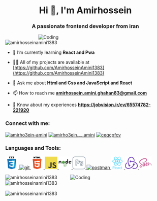 <h1 align="center">Hi 👋, I'm Amirhossein</h1>
<h3 align="center">A passionate frontend developer from iran</h3>

<img align="right" alt="Coding" width="400px" src="https://mir-s3-cdn-cf.behance.net/project_modules/hd/06f21a161921919.63cd7887d0a70.gif">

<p align="left"> <img src="https://komarev.com/ghpvc/?username=amirhosseinamini1383&label=Profile%20views&color=0e75b6&style=flat" alt="amirhosseinamini1383" /> </p>

- 🌱 I’m currently learning **React and Pwa**

- 👨‍💻 All of my projects are available at [https://github.com/AmirhosseinAmini1383](https://github.com/AmirhosseinAmini1383)

- 💬 Ask me about **Html and Css and JavaScript and React**

- 📫 How to reach me **amirhossein.amini.ghahan83@gmail.com**

- 📄 Know about my experiences **https://jobvision.ir/cv/65574782-221920**

<h3 align="left">Connect with me:</h3>
<p align="left">
<a href="https://linkedin.com/in/amirho3ein-amini" target="blank"><img align="center" src="https://raw.githubusercontent.com/rahuldkjain/github-profile-readme-generator/master/src/images/icons/Social/linked-in-alt.svg" alt="amirho3ein-amini" height="30" width="40" /></a>
<a href="https://instagram.com/amirho3ein.__.amini" target="blank"><img align="center" src="https://raw.githubusercontent.com/rahuldkjain/github-profile-readme-generator/master/src/images/icons/Social/instagram.svg" alt="amirho3ein.__.amini" height="30" width="40" /></a>
<a href="https://discord.gg/ceqcpfcv" target="blank"><img align="center" src="https://raw.githubusercontent.com/rahuldkjain/github-profile-readme-generator/master/src/images/icons/Social/discord.svg" alt="ceqcpfcv" height="30" width="40" /></a>
</p>

<h3 align="left">Languages and Tools:</h3>
<p align="left"> <a href="https://www.w3schools.com/css/" target="_blank" rel="noreferrer"> <img src="https://raw.githubusercontent.com/devicons/devicon/master/icons/css3/css3-original-wordmark.svg" alt="css3" width="40" height="40"/> </a> <a href="https://git-scm.com/" target="_blank" rel="noreferrer"> <img src="https://www.vectorlogo.zone/logos/git-scm/git-scm-icon.svg" alt="git" width="40" height="40"/> </a> <a href="https://www.w3.org/html/" target="_blank" rel="noreferrer"> <img src="https://raw.githubusercontent.com/devicons/devicon/master/icons/html5/html5-original-wordmark.svg" alt="html5" width="40" height="40"/> </a> <a href="https://developer.mozilla.org/en-US/docs/Web/JavaScript" target="_blank" rel="noreferrer"> <img src="https://raw.githubusercontent.com/devicons/devicon/master/icons/javascript/javascript-original.svg" alt="javascript" width="40" height="40"/> </a> <a href="https://nodejs.org" target="_blank" rel="noreferrer"> <img src="https://raw.githubusercontent.com/devicons/devicon/master/icons/nodejs/nodejs-original-wordmark.svg" alt="nodejs" width="40" height="40"/> </a> <a href="https://www.photoshop.com/en" target="_blank" rel="noreferrer"> <img src="https://raw.githubusercontent.com/devicons/devicon/master/icons/photoshop/photoshop-line.svg" alt="photoshop" width="40" height="40"/> </a> <a href="https://postman.com" target="_blank" rel="noreferrer"> <img src="https://www.vectorlogo.zone/logos/getpostman/getpostman-icon.svg" alt="postman" width="40" height="40"/> </a> <a href="https://reactjs.org/" target="_blank" rel="noreferrer"> <img src="https://raw.githubusercontent.com/devicons/devicon/master/icons/react/react-original-wordmark.svg" alt="react" width="40" height="40"/> </a> <a href="https://redux.js.org" target="_blank" rel="noreferrer"> <img src="https://raw.githubusercontent.com/devicons/devicon/master/icons/redux/redux-original.svg" alt="redux" width="40" height="40"/> </a> <a href="https://sass-lang.com" target="_blank" rel="noreferrer"> <img src="https://raw.githubusercontent.com/devicons/devicon/master/icons/sass/sass-original.svg" alt="sass" width="40" height="40"/> </a> </p>

<img align="right" alt="Coding" width="300px" src="https://media.tenor.com/McPQygGOuXYAAAAj/gladgers-hacker-gers-guardians-of-galaxy.gif">

<p><img align="left" src="https://github-readme-stats.vercel.app/api/top-langs?username=amirhosseinamini1383&show_icons=true&locale=en&layout=compact" alt="amirhosseinamini1383" /></p>

<p>&nbsp;<img align="center" src="https://github-readme-stats.vercel.app/api?username=amirhosseinamini1383&show_icons=true&locale=en" alt="amirhosseinamini1383" /></p>

<p><img align="center" src="https://github-readme-streak-stats.herokuapp.com/?user=amirhosseinamini1383&" alt="amirhosseinamini1383" /></p>
